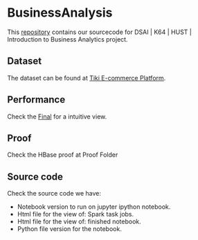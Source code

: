 # BusinessAnalysis

This [repository](https://github.com/nguyenvanthanhtung2001/BigData-CapstoneProject) contains our sourcecode for DSAI | K64 | HUST | Introduction to Business Analytics project.

## Dataset

The dataset can be found at [Tiki E-commerce Platform](https://tiki.vn/).

## Performance

Check the [Final](Report) for a intuitive view.

## Proof
Check the HBase proof at Proof Folder

## Source code
Check the source code we have:
- Notebook version to run on jupyter ipython notebook.
- Html file for the view of: Spark task jobs.
- Html file for the view of: finished notebook.
- Python file version for the notebook.